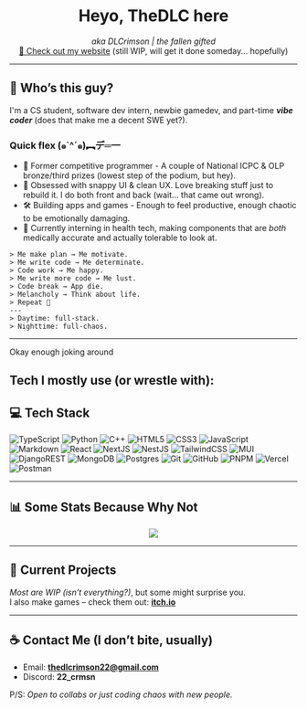 <h1 align="center">Heyo, TheDLC here</h1>
<p align="center">
  <i> aka DLCrimson | the fallen gifted </i>
  <br/>
  <a href="https://thedlcrimson.vercel.app/">🔗 Check out my website</a> (still WIP, will get it done someday... hopefully)
</p>

---

## 🗿 Who’s this guy?

I'm a CS student, software dev intern, newbie gamedev, and part-time ***vibe coder*** (does that make me a decent SWE yet?).

### Quick flex (๑`^´๑)︻デ═一
- 🧩 Former competitive programmer - A couple of National ICPC & OLP bronze/third prizes (lowest step of the podium, but hey).  
- 🧠 Obsessed with snappy UI & clean UX. Love breaking stuff just to rebuild it. I do both front and back (wait... that came out wrong).  
- 🛠 Building apps and games - Enough to feel productive, enough chaotic to be emotionally damaging. 
- 🏥 Currently interning in health tech, making components that are *both* medically accurate and actually tolerable to look at.

```trmnl
> Me make plan → Me motivate.  
> Me write code → Me determinate.  
> Code work → Me happy.  
> Me write more code → Me lust.  
> Code break → App die.  
> Melancholy → Think about life.  
> Repeat 🔁
---
> Daytime: full-stack.  
> Nighttime: full-chaos.
```
---

Okay enough joking around
## Tech I mostly use (or wrestle with):

## 💻 Tech Stack

![TypeScript](https://img.shields.io/badge/typescript-%23007ACC.svg?style=flat&logo=typescript&logoColor=white)
![Python](https://img.shields.io/badge/python-3670A0?style=flat&logo=python&logoColor=ffdd54)
![C++](https://img.shields.io/badge/c++-%2300599C.svg?style=flat&logo=c%2B%2B&logoColor=white)
![HTML5](https://img.shields.io/badge/html5-%23E34F26.svg?style=flat&logo=html5&logoColor=white)
![CSS3](https://img.shields.io/badge/css3-%231572B6.svg?style=flat&logo=css3&logoColor=white)
![JavaScript](https://img.shields.io/badge/javascript-%23323330.svg?style=flat&logo=javascript&logoColor=%23F7DF1E)
![Markdown](https://img.shields.io/badge/markdown-%23000000.svg?style=flat&logo=markdown&logoColor=white)
![React](https://img.shields.io/badge/react-%2320232a.svg?style=flat&logo=react&logoColor=%2361DAFB)
![NextJS](https://img.shields.io/badge/Next-black?style=flat&logo=next.js&logoColor=white)
![NestJS](https://img.shields.io/badge/NestJS-E0234E?style=flat&logo=nestjs&logoColor=white)
![TailwindCSS](https://img.shields.io/badge/tailwindcss-%2338B2AC.svg?style=flat&logo=tailwind-css&logoColor=white)
![MUI](https://img.shields.io/badge/MUI-007FFF?style=flat&logo=mui&logoColor=white)
![DjangoREST](https://img.shields.io/badge/DJANGO-REST-ff1709?style=flat&logo=django&logoColor=white&color=ff1709&labelColor=gray)
![MongoDB](https://img.shields.io/badge/MongoDB-47A248?style=flat&logo=mongodb&logoColor=white)
![Postgres](https://img.shields.io/badge/postgres-%23316192.svg?style=flat&logo=postgresql&logoColor=white)
![Git](https://img.shields.io/badge/git-%23F05033.svg?style=flat&logo=git&logoColor=white)
![GitHub](https://img.shields.io/badge/github-%23121011.svg?style=flat&logo=github&logoColor=white)
![PNPM](https://img.shields.io/badge/pnpm-%234a4a4a.svg?style=flat&logo=pnpm&logoColor=f69220)
![Vercel](https://img.shields.io/badge/vercel-%23000000.svg?style=flat&logo=vercel&logoColor=white)
![Postman](https://img.shields.io/badge/Postman-FF6C37?style=flat&logo=postman&logoColor=white)

---

## 📊 Some Stats Because Why Not

<p align="center">
  <img src="https://github-profile-trophy.vercel.app/?username=TheDLCrimson&theme=radical&no-frame=true&no-bg=false&margin-w=4" />
</p>

---

## 🎯 Current Projects

*Most are WIP (isn’t everything?)*, but some might surprise you.  
I also make games – check them out: **[itch.io](https://thedlcrimson.itch.io/)**

---

## ☕ Contact Me (I don’t bite, usually)

- Email: **thedlcrimson22@gmail.com**  
- Discord: **22_crmsn**  

P/S: *Open to collabs or just coding chaos with new people.*
